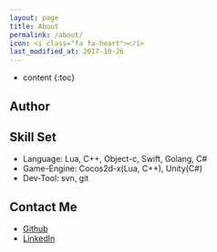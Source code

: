 ```yaml
---
layout: page
title: About
permalink: /about/
icon: <i class="fa fa-heart"></i>
last_modified_at: 2017-10-26
---
```


* content
{:toc}

<script type="application/ld+json">
{
  "@context": "http://schema.org",
  "@type": "Person",
  "name": "Hung-Chi Cheng (程弘錡)",
  "jobTitle": "Senior Software Engineer",
  "affiliation": "International Games System",
  "url": "http://hungchicheng.me"
}
</script>

## Author
<script src="//platform.linkedin.com/in.js" type="text/javascript"></script>
<script type="IN/MemberProfile" data-id="https://www.linkedin.com/in/hungchicheng" data-format="inline" data-related="false"></script>

## Skill Set
* Language: Lua, C++, Object-c, Swift, Golang, C#
* Game-Engine: Cocos2d-x(Lua, C++), Unity(C#)
* Dev-Tool: svn, git

## Contact Me
* [Github](https://github.com/hungchicheng/)
* [LinkedIn](https://www.linkedin.com/in/hungchicheng/)
